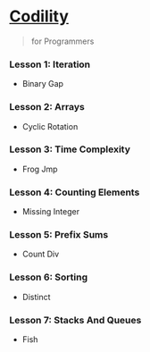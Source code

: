 # [Codility](https://app.codility.com/programmers/)

> for Programmers

### Lesson 1: Iteration
- Binary Gap

### Lesson 2: Arrays
- Cyclic Rotation

### Lesson 3: Time Complexity
- Frog Jmp

### Lesson 4: Counting Elements
- Missing Integer

### Lesson 5: Prefix Sums
- Count Div

### Lesson 6: Sorting
- Distinct

### Lesson 7: Stacks And Queues
- Fish